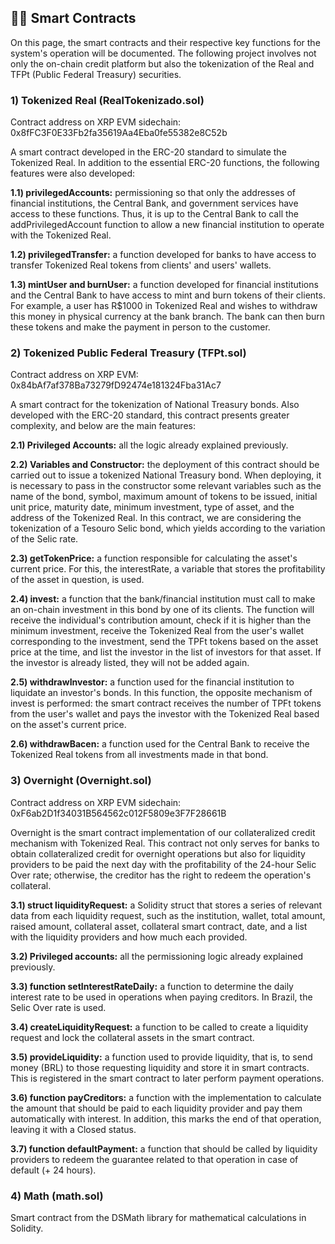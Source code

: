
## 👩‍💻 Smart Contracts
On this page, the smart contracts and their respective key functions for the system's operation will be documented. The following project involves not only the on-chain credit platform but also the tokenization of the Real and TFPt (Public Federal Treasury) securities.

### 1) Tokenized Real (RealTokenizado.sol)
Contract address on XRP EVM sidechain: 0x8fFC3F0E33Fb2fa35619Aa4Eba0fe55382e8C52b

A smart contract developed in the ERC-20 standard to simulate the Tokenized Real. In addition to the essential ERC-20 functions, the following features were also developed:

**1.1) privilegedAccounts:** permissioning so that only the addresses of financial institutions, the Central Bank, and government services have access to these functions. Thus, it is up to the Central Bank to call the addPrivilegedAccount function to allow a new financial institution to operate with the Tokenized Real.

**1.2) privilegedTransfer:** a function developed for banks to have access to transfer Tokenized Real tokens from clients' and users' wallets.

**1.3) mintUser and burnUser:** a function developed for financial institutions and the Central Bank to have access to mint and burn tokens of their clients. For example, a user has R$1000 in Tokenized Real and wishes to withdraw this money in physical currency at the bank branch. The bank can then burn these tokens and make the payment in person to the customer.

### 2) Tokenized Public Federal Treasury (TFPt.sol)
Contract address on XRP EVM: 0x84bAf7af378Ba73279fD92474e181324Fba31Ac7

A smart contract for the tokenization of National Treasury bonds. Also developed with the ERC-20 standard, this contract presents greater complexity, and below are the main features:

**2.1) Privileged Accounts:** all the logic already explained previously.

**2.2) Variables and Constructor:** the deployment of this contract should be carried out to issue a tokenized National Treasury bond. When deploying, it is necessary to pass in the constructor some relevant variables such as the name of the bond, symbol, maximum amount of tokens to be issued, initial unit price, maturity date, minimum investment, type of asset, and the address of the Tokenized Real. In this contract, we are considering the tokenization of a Tesouro Selic bond, which yields according to the variation of the Selic rate.

**2.3) getTokenPrice:** a function responsible for calculating the asset's current price. For this, the interestRate, a variable that stores the profitability of the asset in question, is used.

**2.4) invest:** a function that the bank/financial institution must call to make an on-chain investment in this bond by one of its clients. The function will receive the individual's contribution amount, check if it is higher than the minimum investment, receive the Tokenized Real from the user's wallet corresponding to the investment, send the TPFt tokens based on the asset price at the time, and list the investor in the list of investors for that asset. If the investor is already listed, they will not be added again.

**2.5) withdrawInvestor:** a function used for the financial institution to liquidate an investor's bonds. In this function, the opposite mechanism of invest is performed: the smart contract receives the number of TPFt tokens from the user's wallet and pays the investor with the Tokenized Real based on the asset's current price.

**2.6) withdrawBacen:** a function used for the Central Bank to receive the Tokenized Real tokens from all investments made in that bond.

### 3) Overnight (Overnight.sol)
Contract address on XRP EVM sidechain: 0xF6ab2D1f34031B564562c012F5809e3F7F28661B

Overnight is the smart contract implementation of our collateralized credit mechanism with Tokenized Real. This contract not only serves for banks to obtain collateralized credit for overnight operations but also for liquidity providers to be paid the next day with the profitability of the 24-hour Selic Over rate; otherwise, the creditor has the right to redeem the operation's collateral.

**3.1) struct liquidityRequest:** a Solidity struct that stores a series of relevant data from each liquidity request, such as the institution, wallet, total amount, raised amount, collateral asset, collateral smart contract, date, and a list with the liquidity providers and how much each provided.

**3.2) Privileged accounts:** all the permissioning logic already explained previously.

**3.3) function setInterestRateDaily:** a function to determine the daily interest rate to be used in operations when paying creditors. In Brazil, the Selic Over rate is used.

**3.4) createLiquidityRequest:** a function to be called to create a liquidity request and lock the collateral assets in the smart contract.

**3.5) provideLiquidity:** a function used to provide liquidity, that is, to send money (BRL) to those requesting liquidity and store it in smart contracts. This is registered in the smart contract to later perform payment operations.

**3.6) function payCreditors:** a function with the implementation to calculate the amount that should be paid to each liquidity provider and pay them automatically with interest. In addition, this marks the end of that operation, leaving it with a Closed status.

**3.7) function defaultPayment:** a function that should be called by liquidity providers to redeem the guarantee related to that operation in case of default (+ 24 hours).

### 4) Math (math.sol)
Smart contract from the DSMath library for mathematical calculations in Solidity.
